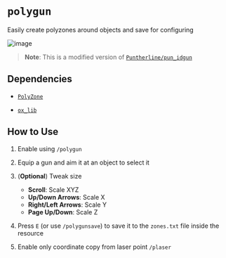# `polygun`

Easily create polyzones around objects and save for configuring

![image](https://github.com/BryceRussell/polygun/assets/19967622/26c96993-aba7-4089-8cde-1d1956919651)

> **Note**: This is a modified version of [`Puntherline/pun_idgun`](https://github.com/Puntherline/pun_idgun)

## Dependencies

- [`PolyZone`](https://github.com/mkafrin/PolyZone)

- [`ox_lib`](https://github.com/overextended/ox_lib)

## How to Use

1) Enable using `/polygun`

2) Equip a gun and aim it at an object to select it

3) (**Optional**) Tweak size
   - **Scroll**: Scale XYZ
   - **Up/Down Arrows**: Scale X
   - **Right/Left Arrows**: Scale Y
   - **Page Up/Down**: Scale Z

4) Press `E` (or use `/polygunsave`) to save it to the `zones.txt` file inside the resource

5) Enable only coordinate copy from laser point `/plaser`
